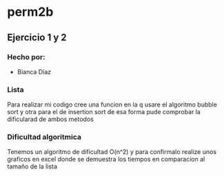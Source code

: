 # perm2b
<h2>Ejercicio 1 y 2</h2>
<h3>Hecho por:</h3>
<ul>
    <li>Bianca Díaz</li>
</ul>
<h3>Lista</h3>
<p>Para realizar mi codigo cree una funcion en la q usare el algoritmo bubble sort y otra para el de insertion sort de esa forma pude comprobar la dificularad de ambos metodos</p>
<h3>Dificultad algoritmica</h3>
<p>Tenemos un algoritmo de dificultad O(n^2) y para confirmalo realize unos graficos en excel donde se demuestra los tiempos en comparacion al tamaño de la lista</p>
